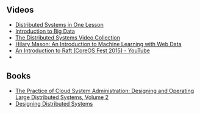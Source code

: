 Videos
-----
* [Distributed Systems in One Lesson](https://www.safaribooksonline.com/library/view/distributed-systems-in/9781491924914/)
* [Introduction to Big Data](https://www.safaribooksonline.com/library/view/introduction-to-big/9781771373678/)
* [The Distributed Systems Video Collection](https://www.safaribooksonline.com/library/view/the-distributed-systems/9781491968383/)
* [Hilary Mason: An Introduction to Machine Learning with Web Data](https://www.safaribooksonline.com/library/view/hilary-mason-an/9781449309510/)
* [An Introduction to Raft (CoreOS Fest 2015) - YouTube](https://www.youtube.com/watch?v=6bBggO6KN_k)
* 

Books
------
* [The Practice of Cloud System Administration: Designing and Operating Large Distributed Systems, Volume 2](https://www.safaribooksonline.com/library/view/the-practice-of/9780133478549/)
* [Designing Distributed Systems](https://www.safaribooksonline.com/library/view/designing-distributed-systems/9781491983638/)